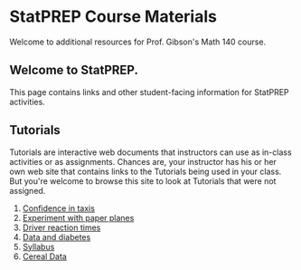 # StatPREP Course Materials

Welcome to additional resources for Prof. Gibson's Math 140 course. 

## Welcome to StatPREP. 

This page contains links and other student-facing information for StatPREP activities.


## Tutorials

Tutorials are interactive web documents that instructors can use as in-class activities or as assignments. Chances are, your instructor has his or her own web site that contains links to the Tutorials being used in your class. But you're welcome to browse this site to look at Tutorials that were not assigned.

1. [Confidence in taxis](https://dtkaplan.shinyapps.io/Confidence_in_Taxis/)
2. [Experiment with paper planes](https://dtkaplan.shinyapps.io/Paper_planes/)
3. [Driver reaction times](http://dtkaplan.shinyapps.io/Traffic_signs)
4. [Data and diabetes](https://dtkaplan.shinyapps.io/Diabetes/)
5. [Syllabus](https://profcgibson.github.io/Math140/Math_140_Syllabus_Part1_Fall2017_Gibson.docx)
6. [Cereal Data](http://www.lock5stat.com/datasets/Cereal.csv)

